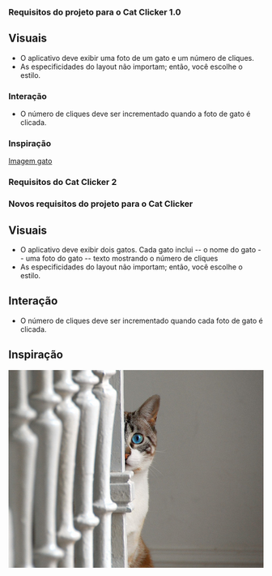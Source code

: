 ### Requisitos do projeto para o Cat Clicker 1.0

## Visuais
- O aplicativo deve exibir uma foto de um gato e um número de cliques.
- As especificidades do layout não importam; então, você escolhe o estilo.


### Interação
- O número de cliques deve ser incrementado quando a foto de gato é clicada.

### Inspiração
[Imagem gato](/cat-clicker/img/cat-one.jpg)


### Requisitos do Cat Clicker 2

### Novos requisitos do projeto para o Cat Clicker

## Visuais
- O aplicativo deve exibir dois gatos. Cada gato inclui
-- o nome do gato
-- uma foto do gato
-- texto mostrando o número de cliques
- As especificidades do layout não importam; então, você escolhe o estilo.

## Interação
- O número de cliques deve ser incrementado quando cada foto de gato é clicada.

## Inspiração
![](/cat-clicker/img/cat-two.jpg)